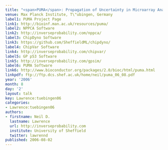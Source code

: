 ```yaml
---
title: "<span>PUMA</span>: Propagation of Uncertainty in Microarray Analysis"
venue: Max Planck Institute, T\"ubingen, Germany
label1: PUMA Project Page
link1: http://bioinf.man.ac.uk/resources/puma/
label2: NPPCA Software
link2: http://inverseprobability.com/nppca/
label3: ChipDyno Software
link3: https://github.com/SheffieldML/chipdyno/
label4: ChipVar Software
link4: http://inverseprobability.com/chipvar/
label5: GP p53 Software
link5: http://inverseprobability.com/gpsim/
label6: PUMA Software
link6: http://www.bioconductor.org/packages/2.0/bioc/html/puma.html
linkpdf: ftp://ftp.dcs.shef.ac.uk/home/neil/puma_06_08.pdf
year: '2006'
month: 8
day: '2'
layout: talk
key: Lawrence:tuebingen06
categories:
- Lawrence:tuebingen06
authors:
- firstname: Neil D.
  lastname: Lawrence
  url: http://inverseprobability.com
  institute: University of Sheffield
  twitter: lawrennd
published: 2006-08-02
---
```

